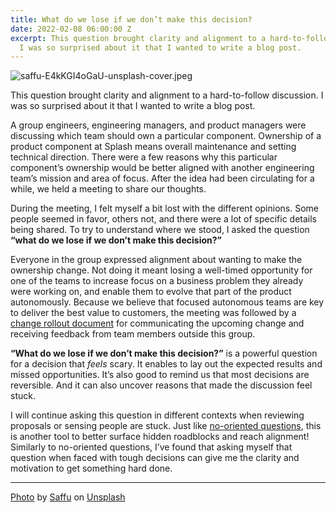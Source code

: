 ```yaml
---
title: What do we lose if we don’t make this decision?
date: 2022-02-08 06:00:00 Z
excerpt: This question brought clarity and alignment to a hard-to-follow discussion.
  I was so surprised about it that I wanted to write a blog post.
---
```


![saffu-E4kKGI4oGaU-unsplash-cover.jpeg](/uploads/saffu-E4kKGI4oGaU-unsplash-cover.jpeg)

This question brought clarity and alignment to a hard-to-follow discussion. I was so surprised about it that I wanted to write a blog post.

A group engineers, engineering managers, and product managers were discussing which team should own a particular component. Ownership of a product component at Splash means overall maintenance and setting technical direction. There were a few reasons why this particular component’s ownership would be better aligned with another engineering team’s mission and area of focus. After the idea had been circulating for a while, we held a meeting to share our thoughts.

During the meeting, I felt myself a bit lost with the different opinions. Some people seemed in favor, others not, and there were a lot of specific details being shared. To try to understand where we stood, I asked the question **“what do we lose if we don’t make this decision?”**

Everyone in the group expressed alignment about wanting to make the ownership change. Not doing it meant losing a well-timed opportunity for one of the teams to increase focus on a business problem they already were working on, and enable them to evolve that part of the product autonomously. Because we believe that focused autonomous teams are key to deliver the best value to customers, the meeting was followed by a [change rollout document](https://guillermodelapuente.com/blog/change-rollout-document/) for communicating the upcoming change and receiving feedback from team members outside this group.

**“What do we lose if we don’t make this decision?”** is a powerful question for a decision that *feels* scary. It enables to lay out the expected results and missed opportunities. It’s also good to remind us that most decisions are reversible. And it can also uncover reasons that made the discussion feel stuck.

I will continue asking this question in different contexts when reviewing proposals or sensing people are stuck. Just like [no-oriented questions](https://guillermodelapuente.com/blog/no-oriented-questions-to-get-others-to-act/), this is another tool to better surface hidden roadblocks and reach alignment! Similarly to no-oriented questions, I’ve found that asking myself that question when faced with tough decisions can give me the clarity and motivation to get something hard done.

---

[Photo](https://unsplash.com/photos/E4kKGI4oGaU) by [Saffu](https://unsplash.com/@saffu?utm_source=unsplash&utm_medium=referral&utm_content=creditCopyText) on [Unsplash](https://unsplash.com/s/photos/movement?utm_source=unsplash&utm_medium=referral&utm_content=creditCopyText)